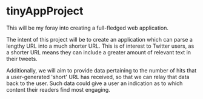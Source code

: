 # tinyAppProject

This will be my foray into creating a full-fledged web application.

The intent of this project will be to create an application which can parse a lengthy URL into a much shorter URL.  This is of interest to Twitter users, as a shorter URL means they can include a greater amount of relevant text in their tweets.

Additionally, we will aim to provide data pertaining to the number of hits that a user-generated 'short' URL has received, so that we can relay that data back to the user.  Such data could give a user an indication as to which content their readers find most engaging.